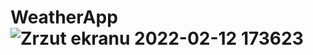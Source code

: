 # WeatherApp![Zrzut ekranu 2022-02-12 173623](https://user-images.githubusercontent.com/89411648/179085160-c068d3d2-b3d4-4ba3-995f-f40348e13048.png)
